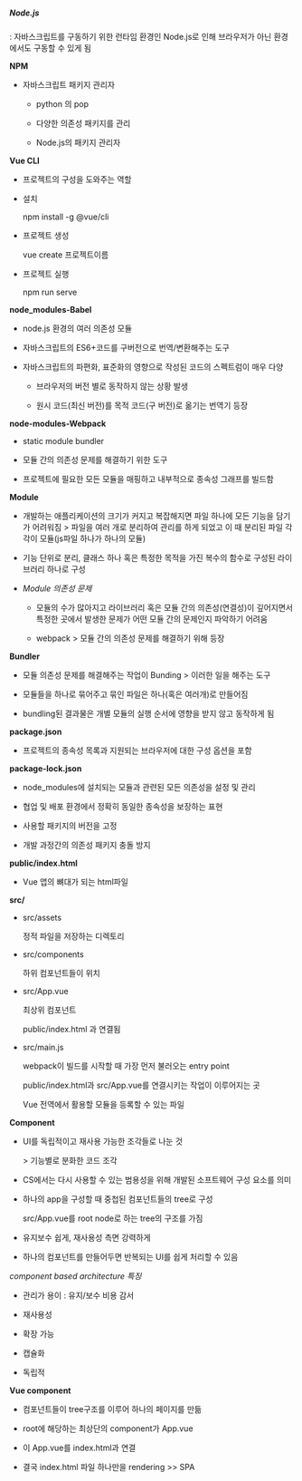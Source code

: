 ##### Node.js

: 자바스크립트를 구동하기 위한 런타임 환경인 Node.js로 인해 브라우저가 아닌 환경에서도 구동할 수 있게 됨

**NPM**

- 자바스크립트 패키지 관리자
  
  - python 의 pop
  
  - 다양한 의존성 패키지를 관리
  
  - Node.js의 패키지 관리자

**Vue CLI**

- 프로젝트의 구성을 도와주는 역할

- 설치
  
  npm install -g @vue/cli

- 프로젝트 생성
  
  vue create 프로젝트이름

- 프로젝트 실행
  
  npm run serve

**node_modules-Babel**

- node.js 환경의 여러 의존성 모듈

- 자바스크립트의 ES6+코드를 구버전으로 번역/변환해주는 도구

- 자바스크립트의 파편화, 표준화의 영향으로 작성된 코드의 스펙트럼이 매우 다양
  
  - 브라우저의 버전 별로 동작하지 않는 상황 발생
  
  - 원시 코드(최신 버전)를 목적 코드(구 버전)로 옮기는 번역기 등장

**node-modules-Webpack**

- static module bundler

- 모듈 간의 의존성 문제를 해결하기 위한 도구

- 프로젝트에 필요한 모든 모듈을 매핑하고 내부적으로 종속성 그래프를 빌드함

**Module**

- 개발하는 애플리케이션의 크기가 커지고 복잡해지면 파일 하나에 모든 기능을 담기가 어려워짐 > 파일을 여러 개로 분리하여 관리를 하게 되었고 이 때 분리된 파일 각각이 모듈(js파일 하나가 하나의 모듈)

- 기능 단위로 분리, 클래스 하나 혹은 특정한 목적을 가진 복수의 함수로 구성된 라이브러리 하나로 구성

- *Module 의존성 문제*
  
  - 모듈의 수가 많아지고 라이브러리 혹은 모듈 간의 의존성(연결성)이 깊어지면서 특정한 곳에서 발생한 문제가 어떤 모듈 간의 문제인지 파악하기 어려움
  
  - webpack > 모듈 간의 의존성 문제를 해결하기 위해 등장

**Bundler**

- 모듈 의존성 문제를 해결해주는 작업이 Bunding > 이러한 일을 해주는 도구

- 모듈들을 하나로 묶어주고 묶인 파일은 하나(혹은 여러개)로 만들어짐

- bundling된 결과물은 개별 모듈의 실행 순서에 영향을 받지 않고 동작하게 됨

**package.json**

- 프로젝트의 종속성 목록과 지원되는 브라우저에 대한 구성 옵션을 포함

**package-lock.json**

- node_modules에 설치되는 모듈과 관련된 모든 의존성을 설정 및 관리

- 협업 및 배포 환경에서 정확히 동일한 종속성을 보장하는 표현

- 사용할 패키지의 버전을 고정

- 개발 과정간의 의존성 패키지 충돌 방지

**public/index.html**

- Vue 앱의 뼈대가 되는 html파일

**src/**

- src/assets
  
  정적 파일을 저장하는 디렉토리

- src/components
  
  하위 컴포넌트들이 위치

- src/App.vue
  
  최상위 컴포넌트
  
  public/index.html 과 연결됨

- src/main.js
  
  webpack이 빌드를 시작할 때 가장 먼저 불러오는 entry point
  
  public/index.html과 src/App.vue를 연결시키는 작업이 이루어지는 곳 
  
  Vue 전역에서 활용할 모듈을 등록할 수 있는 파일

**Component**

- UI를 독립적이고 재사용 가능한 조각들로 나눈 것
  
  \> 기능별로 분화한 코드 조각

- CS에서는 다시 사용할 수 있는 범용성을 위해 개발된 소프트웨어 구성 요소를 의미

- 하나의 app을 구성할 때 중첩된 컴포넌트들의 tree로 구성
  
  src/App.vue를 root node로 하는 tree의 구조를 가짐

- 유지보수 쉽게, 재사용성 측면 강력하게

- 하나의 컴포넌트를 만들어두면 반복되는 UI를 쉽게 처리할 수 있음

*component based architecture 특징*

- 관리가 용이 : 유지/보수 비용 감서

- 재사용성

- 확장 가능

- 캡슐화

- 독립적

**Vue component**

- 컴포넌트들이 tree구조를 이루어 하나의 페이지를 만듦

- root에 해당하는 최상단의 component가 App.vue

- 이 App.vue를 index.html과 연결

- 결국 index.html 파일 하나만을 rendering >> SPA
